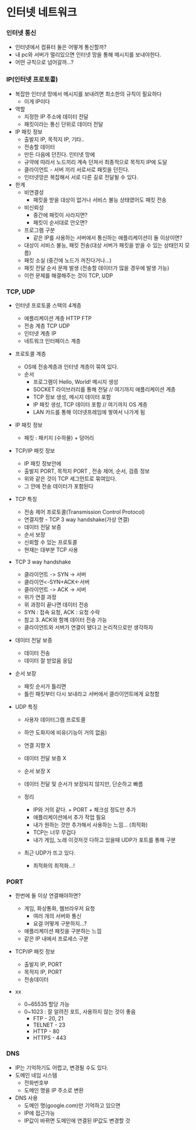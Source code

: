 # 인터넷 네트워크

### 인터넷 통신

- 인터넷에서 컴퓨터 둘은 어떻게 통신할까?
- 내 pc와 서버가 멀리있으면 인터넷 망을 통해 메시지를 보내야한다.
- 어떤 규칙으로 넘어갈까...?

### IP(인터넷 프로토콜)

- 복잡한 인터넷 망에서 메시지를 보내려면 최소한의 규칙이 필요하다
  - 이게 IP이다
- 역할
  - 지정한 IP 주소에 데이터 전달
  - 패킷이라는 통신 단위로 데이터 전달
- IP 패킷 정보
  - 출발지 IP, 목적지 IP, 기타..
  - 전송할 데이터
  - 만든 다음에 던진다. 인터넷 망에
  - 규약에 따라서 노드끼리 계속 던져서 최종적으로 목적지 IP에 도달
  - 클라이언트 - 서버 끼리 서로서로 패킷을 던진다.
  - 인터넷망은 복잡해서 서로 다른 길로 전달될 수 있다.
- 한계
  - 비연결성
    - 패킷을 받을 대상이 없거나 서비스 불능 상태였어도 패킷 전송
  - 비신뢰성
    - 중간에 패킷이 사라지면?
    - 패킷이 순서대로 안오면?
  - 프로그램 구분
    - 같은 IP를 사용하는 서버에서 통신하는 애플리케이션이 둘 이상이면?
  - 대상이 서비스 불능, 패킷 전송(대상 서버가 패킷을 받을 수 있는 상태인지 모름)
  - 패킷 소실 (중간에 노드가 꺼진다거나...)
  - 패킷 전달 순서 문제 발생 (전송할 데이터가 많을 경우에 발생 가능)
  - 이런 문제를 해결해주는 것이 TCP, UDP

### TCP, UDP

- 인터넷 프로토콜 스택의 4계층

  - 애플리케이션 계층 HTTP FTP
  - 전송 계층 TCP UDP
  - 인터넷 계층 IP
  - 네트워크 인터페이스 계층

- 프로토콜 계층

  - OS에 전송계층과 인터넷 계층이 묶여 있다.
  - 순서
    - 프로그램이 Hello, World! 메시지 생성
    - SOCKET 라이브러리를 통해 전달 //  여기까지 애플리케이션 계층
    - TCP 정보 생성, 메시지 데이터 포함
    - IP 패킷 생성, TCP 데이터 포함 // 여기까지 OS 계층
    - LAN 카드를 통해 이더넷프레임에 쌓여서 나가게 됨

- IP 패킷 정보

  - 패킷 : 패키지 (수하물) + 덩어리

- TCP/IP 패킷 정보

  - IP 패킷 정보안에
  - 출발지 PORT, 목적지 PORT , 전송 제어, 순서, 검증 정보
  - 위와 같은 것이 TCP 세그먼트로 묶여있다.
  - 그 안에 전송 데이터가 포함된다

- TCP 특징

  - 전송 제어 프로토콜(Transmission Control Protocol)
  - 연결지향 - TCP 3 way handshake(가상 연결)
  - 데이터 전달 보증
  - 순서 보장
  - 신뢰할 수 있는 프로토콜
  - 현재는 대부분 TCP 사용

- TCP 3 way handshake

  - 클라이언트 -> SYN -> 서버
  - 클라이언<-SYN+ACK<-서버
  - 클라이언트 -> ACK -> 서버
  - 위가 연결 과정
  - 위 과정이 끝나면 데이터 전송
  - SYN : 접속 요청, ACK : 요청 수락
  - 참고 3. ACK와 함께 데이터 전송 가능
  - 클라이언트와 서버가 연결이 됐다고 논리적으로만 생각하자

- 데이터 전달 보증

  - 데이터 전송
  - 데이터 잘 받았음 응답

- 순서 보장

  - 패킷 순서가 틀리면
  - 틀린 패킷부터 다시 보내라고 서버에서 클라이언트에게 요청함

- UDP 특징

  - 사용자 데이터그램 프로토콜
  - 하얀 도화지에 비유(기능이 거의 없음)
  - 연결 지향 X
  - 데이터 전달 보증 X
  - 순서 보장 X
  - 데이터 전달 및 순서가 보장되지 않지만, 단순하고 빠름
  - 정리
    - IP와 거의 같다. + PORT + 체크섬 정도만 추가
    - 애플리케이션에서 추가 작업 필요
    - 내가 원하는 것만 추가해서 사용하는 느낌... (최적화)
    - TCP는 너무 무겁다
    - 내가 게임, 노래 이것저것 다하고 있을때 UDP가 포트를 통해 구분

  - 최근 UDP가 뜨고 있다.
    - 최적화의 최적화...!

### PORT

- 한번에 둘 이상 연결해야하면?
  - 게임, 화상통화, 웹브라우저 요청
    - 여러 개의 서버와 통신
    - 요걸 어떻게 구분하지...?
  - 애플리케이션 패킷을 구분하는 느낌
  - 같은 IP 내에서 프로세스 구분
- TCP/IP 패킷 정보
  - 출발지 IP, PORT
  - 목적지 IP, PORT
  - 전송데이터

- xx
  - 0~65535 할당 가능
  - 0~1023 : 잘 알려진 포트, 사용하지 않는 것이 좋음
    - FTP - 20, 21
    - TELNET - 23
    - HTTP - 80
    - HTTPS - 443

### DNS

- IP는 기억하기도 어렵고, 변경될 수도 있다.
- 도메인 네임 시스템
  - 전화번호부
  - 도메인 명을 IP 주소로 변환
- DNS 사용
  - 도메인 명(google.com)만 기억하고 있으면
  - IP에 접근가능
  - IP값이 바뀌면 도메인에 연결된 IP값도 변경할 것